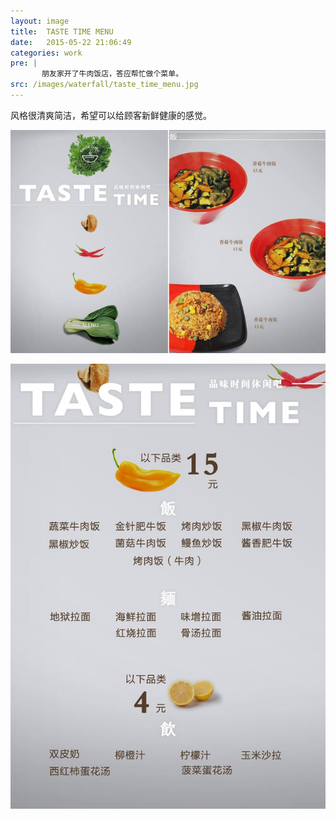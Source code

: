 ```yaml
---
layout: image
title:  TASTE TIME MENU
date:   2015-05-22 21:06:49
categories: work
pre: | 
       朋友家开了牛肉饭店，答应帮忙做个菜单。
src: /images/waterfall/taste_time_menu.jpg
---
```


风格很清爽简洁，希望可以给顾客新鲜健康的感觉。

![](/images/taste_time_menu.jpg)

![](/images/taste_time_sale.jpg)

